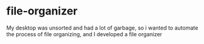 # file-organizer
My desktop was unsorted and had a lot of garbage, so i wanted to automate the process of file organizing, and I developed a file organizer
